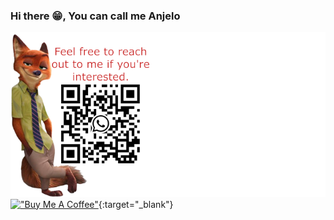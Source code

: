 ### Hi there 😁, You can call me Anjelo 

![QR Code](About.png)
[!["Buy Me A Coffee"](https://www.buymeacoffee.com/assets/img/custom_images/orange_img.png)](https://www.buymeacoffee.com/anjelo){:target="_blank"}




